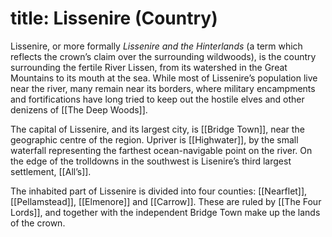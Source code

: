 title: Lissenire (Country)
=====
Lissenire, or more formally _Lissenire and the Hinterlands_ (a term which reflects the crown’s claim over the surrounding wildwoods), is the country surrounding the fertile River Lissen, from its watershed in the Great Mountains to its mouth at the sea. While most of Lissenire’s population live near the river, many remain near its borders, where military encampments and fortifications have long tried to keep out the hostile elves and other denizens of [[The Deep Woods]].

The capital of Lissenire, and its largest city, is [[Bridge Town]], near the geographic centre of the region. Upriver is [[Highwater]], by the small waterfall representing the farthest ocean-navigable point on the river. On the edge of the trolldowns in the southwest is Lisenire’s third largest settlement, [[All’s]].

The inhabited part of Lissenire is divided into four counties: [[Nearflet]], [[Pellamstead]], [[Elmenore]] and [[Carrow]]. These are ruled by [[The Four Lords]], and together with the independent Bridge Town make up the lands of the crown.